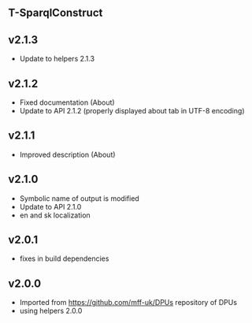 T-SparqlConstruct
----------

v2.1.3
---
* Update to helpers 2.1.3

v2.1.2
---
* Fixed documentation (About)
* Update to API 2.1.2 (properly displayed about tab in UTF-8 encoding)

v2.1.1
---
* Improved description (About)

v2.1.0
---
* Symbolic name of output is modified
* Update to API 2.1.0
* en and sk localization

v2.0.1
---
* fixes in build dependencies

v2.0.0
---
* Imported from https://github.com/mff-uk/DPUs repository of DPUs
* using helpers 2.0.0
